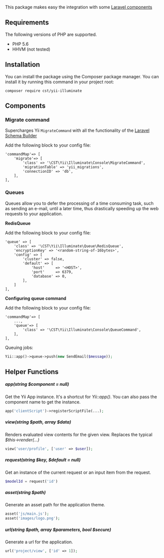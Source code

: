 This package makes easy the integration with some [Laravel components](https://github.com/illuminate)

## Requirements

The following versions of PHP are supported.

* PHP 5.6
* HHVM (not tested)

## Installation

You can install the package using the Composer package manager. You can install it by running this command in your project root:

```
composer require cst/yii-illuminate
```

## Components

### Migrate command

Supercharges Yii `MigrateCommand` with all the functionality of the [Laravel Schema Builder](http://laravel.com/docs/5.0/schema)

Add the following block to your config file:

```
'commandMap'=> [
    'migrate'=> [
        'class' => '\CST\Yii\Illuminate\Console\MigrateCommand',
        'migrationTable' => 'yii_migrations',
        'connectionID' => 'db',
    ],
],
```

### Queues

Queues allow you to defer the processing of a time consuming task, such as sending an e-mail, until a later time, thus drastically speeding up the web requests to your application.

**RedisQueue**

Add the following block to your config file:

```
'queue' => [
    'class' => '\CST\Yii\Illuminate\Queue\RedisQueue',
    'encryptionKey' => '<random-string-of-16bytes>',
    'config' => [
        'cluster' => false,
        'default' => [
            'host'     => '<HOST>',
            'port'     => 6379,
            'database' => 0,
        ],
    ]
],
```

**Configuring queue command**

Add the following block to your config file:

```
'commandMap'=> [
    ...,
    'queue'=> [
        'class' => '\CST\Yii\Illuminate\Console\QueueCommand',
    ],
],
```

Queuing jobs:

```php
Yii::app()->queue->push(new SendEmail($message));
```

## Helper Functions

##### app(string $component = null)

Get the Yii App instance. It's a shortcut for *Yii::app()*. You can also pass the component name to get the instance.

```php
app('clientScript')->registerScriptFile(...);
```

##### view(string $path, array $data)

Renders evaluated view contents for the given view. Replaces the typical *$this->render(...)*

```php
view('user/profile', ['user' => $user]);
```

##### request(string $key, $default = null)

Get an instance of the current request or an input item from the request.

```php
$modelId = request('id')
```

##### asset(string $path)

Generate an asset path for the application theme.

```php
asset('js/main.js');
asset('images/logo.png');
```

##### url(string $path, array $parameters, bool $secure)

Generate a url for the application.

```php
url('project/view', ['id' => 1]);
```